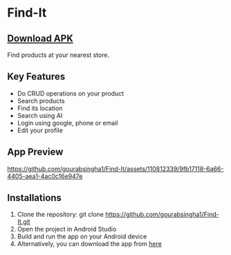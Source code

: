 # Find-It
## [Download APK](https://drive.google.com/file/d/1jQcK5lw0xzsE9znYEWsttoX0Kh1lXbnA/view?usp=sharing)

Find products at your nearest store.

## Key Features
- Do CRUD operations on your product
- Search products
- Find its location
- Search using AI
- Login using google, phone or email
- Edit your profile

## App Preview
https://github.com/gourabsingha1/Find-It/assets/110812339/9fb17118-6a66-4405-aea1-4ac0c16e947e

## Installations
1. Clone the repository: git clone https://github.com/gourabsingha1/Find-It.git
2. Open the project in Android Studio
3. Build and run the app on your Android device
4. Alternatively, you can download the app from [here](https://drive.google.com/file/d/1jQcK5lw0xzsE9znYEWsttoX0Kh1lXbnA/view?usp=sharing)
